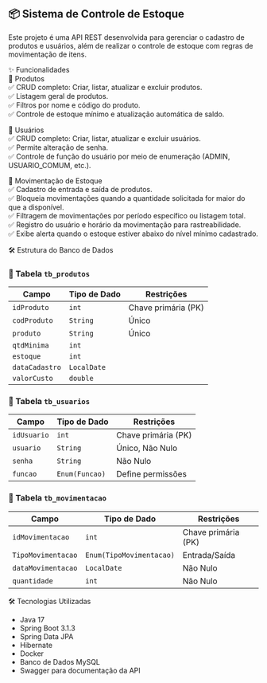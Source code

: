 ## 📦 Sistema de Controle de Estoque  
Este projeto é uma API REST desenvolvida para gerenciar o cadastro de produtos e usuários, além de realizar o controle de estoque com regras de movimentação de itens.

✨ Funcionalidades  
🛒 Produtos  
✅ CRUD completo: Criar, listar, atualizar e excluir produtos.  
✅ Listagem geral de produtos.  
✅ Filtros por nome e código do produto.  
✅ Controle de estoque mínimo e atualização automática de saldo.   
   
👤 Usuários  
✅ CRUD completo: Criar, listar, atualizar e excluir usuários.  
✅ Permite alteração de senha.  
✅ Controle de função do usuário por meio de enumeração (ADMIN, USUARIO_COMUM, etc.).  
  
🔄 Movimentação de Estoque  
✅ Cadastro de entrada e saída de produtos.  
✅ Bloqueia movimentações quando a quantidade solicitada for maior do que a disponível.  
✅ Filtragem de movimentações por período específico ou listagem total.  
✅ Registro do usuário e horário da movimentação para rastreabilidade.  
✅ Exibe alerta quando o estoque estiver abaixo do nível mínimo cadastrado.  
  
🛠 Estrutura do Banco de Dados  
### 🛒 Tabela `tb_produtos`
| Campo         | Tipo de Dado       | Restrições             |
|--------------|------------------|------------------------|
| `idProduto`  | `int`            | Chave primária (PK)   |
| `codProduto` | `String`         | Único                 |
| `produto`    | `String`         | Único                 |
| `qtdMinima`  | `int`            |                        |
| `estoque`    | `int`            |                        |
| `dataCadastro` | `LocalDate`    |                        |
| `valorCusto`  | `double`        |                        |


### 👤 Tabela `tb_usuarios`
| Campo       | Tipo de Dado       | Restrições              |
|------------|------------------|------------------------|
| `idUsuario` | `int`          | Chave primária (PK)   |
| `usuario`   | `String`       | Único, Não Nulo       |
| `senha`     | `String`       | Não Nulo              |
| `funcao`    | `Enum(Funcao)` | Define permissões     |


### 🔄 Tabela `tb_movimentacao`
| Campo             | Tipo de Dado         | Restrições              |
|------------------|------------------|------------------------|
| `idMovimentacao` | `int`           | Chave primária (PK)   |
| `TipoMovimentacao` | `Enum(TipoMovimentacao)` | Entrada/Saída        |
| `dataMovimentacao` | `LocalDate`    | Não Nulo              |
| `quantidade`      | `int`           | Não Nulo              |  


🛠 Tecnologias Utilizadas  
* Java 17  
* Spring Boot 3.1.3  
* Spring Data JPA  
* Hibernate  
* Docker  
* Banco de Dados MySQL  
* Swagger para documentação da API  
